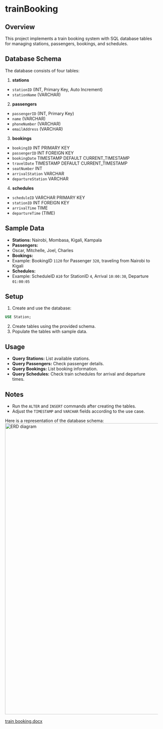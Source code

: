 # trainBooking

## Overview
This project implements a train booking system with SQL database tables for managing stations, passengers, bookings, and schedules.

## Database Schema
The database consists of four tables:

1. **stations**
- `stationID` (INT, Primary Key, Auto Increment)
- `stationName` (VARCHAR)

2. **passengers**
- `passengerID` (INT, Primary Key)
- `name` (VARCHAR)
- `phoneNumber` (VARCHAR)
- `emailAddress` (VARCHAR)

3. **bookings**
- `bookingID` INT PRIMARY KEY
- `passengerID` INT FOREIGN KEY
- `bookingDate` TIMESTAMP DEFAULT CURRENT_TIMESTAMP
- `travelDate` TIMESTAMP DEFAULT CURRENT_TIMESTAMP
- `seatNumber` INT
- `arrivalStation` VARCHAR
- `departureStation` VARCHAR

4. **schedules**
- `scheduleID` VARCHAR PRIMARY KEY
- `stationID` INT FOREIGN KEY
- `arrivalTime` TIME
- `departureTime` (TIME)

## Sample Data
- **Stations:** Nairobi, Mombasa, Kigali, Kampala
- **Passengers:**
- Oscar, Mitchelle, Joel, Charles
- **Bookings:**
- Example: BookingID `1120` for Passenger `320`, traveling from Nairobi to Kigali
- **Schedules:**
- Example: ScheduleID `A10` for StationID `4`, Arrival `10:00:30`, Departure `01:00:05`

## Setup
1. Create and use the database:
```sql
USE Station;
```
2. Create tables using the provided schema.
3. Populate the tables with sample data.

## Usage
- **Query Stations:** List available stations.
- **Query Passengers:** Check passenger details.
- **Query Bookings:** List booking information.
- **Query Schedules:** Check train schedules for arrival and departure times.

## Notes
- Run the `ALTER` and `INSERT` commands after creating the tables.
- Adjust the `TIMESTAMP` and `VARCHAR` fields according to the use case.

Here is a representation of the database schema:<img width="959" alt="ERD diagram" src="https://github.com/user-attachments/assets/9ddf0454-2713-4ae4-8705-1c79d0a8c484" />

[train booking.docx](https://github.com/user-attachments/files/18378218/train.booking.docx)
